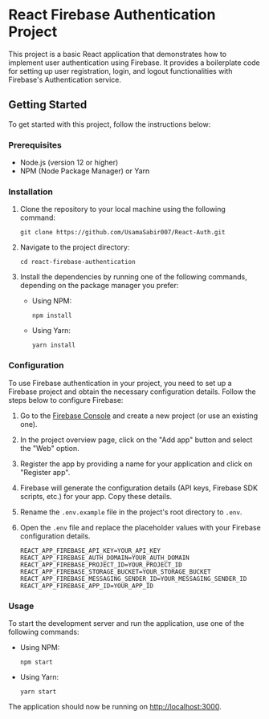 # React Firebase Authentication Project

This project is a basic React application that demonstrates how to implement user authentication using Firebase. It provides a boilerplate code for setting up user registration, login, and logout functionalities with Firebase's Authentication service.

## Getting Started

To get started with this project, follow the instructions below:

### Prerequisites

- Node.js (version 12 or higher)
- NPM (Node Package Manager) or Yarn

### Installation

1. Clone the repository to your local machine using the following command:

   ```
   git clone https://github.com/UsamaSabir007/React-Auth.git
   ```

2. Navigate to the project directory:

   ```
   cd react-firebase-authentication
   ```

3. Install the dependencies by running one of the following commands, depending on the package manager you prefer:

   - Using NPM:

     ```
     npm install
     ```

   - Using Yarn:

     ```
     yarn install
     ```

### Configuration

To use Firebase authentication in your project, you need to set up a Firebase project and obtain the necessary configuration details. Follow the steps below to configure Firebase:

1. Go to the [Firebase Console](https://console.firebase.google.com/) and create a new project (or use an existing one).

2. In the project overview page, click on the "Add app" button and select the "Web" option.

3. Register the app by providing a name for your application and click on "Register app".

4. Firebase will generate the configuration details (API keys, Firebase SDK scripts, etc.) for your app. Copy these details.

5. Rename the `.env.example` file in the project's root directory to `.env`.

6. Open the `.env` file and replace the placeholder values with your Firebase configuration details.

   ```
   REACT_APP_FIREBASE_API_KEY=YOUR_API_KEY
   REACT_APP_FIREBASE_AUTH_DOMAIN=YOUR_AUTH_DOMAIN
   REACT_APP_FIREBASE_PROJECT_ID=YOUR_PROJECT_ID
   REACT_APP_FIREBASE_STORAGE_BUCKET=YOUR_STORAGE_BUCKET
   REACT_APP_FIREBASE_MESSAGING_SENDER_ID=YOUR_MESSAGING_SENDER_ID
   REACT_APP_FIREBASE_APP_ID=YOUR_APP_ID
   ```

### Usage

To start the development server and run the application, use one of the following commands:

- Using NPM:

  ```
  npm start
  ```

- Using Yarn:

  ```
  yarn start
  ```

The application should now be running on [http://localhost:3000](http://localhost:3000).
